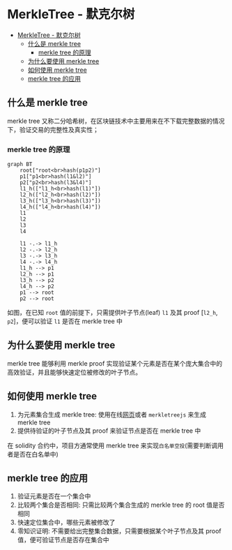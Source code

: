 # MerkleTree - 默克尔树
- [MerkleTree - 默克尔树](#merkletree---默克尔树)
  - [什么是 merkle tree](#什么是-merkle-tree)
    - [merkle tree 的原理](#merkle-tree-的原理)
  - [为什么要使用 merkle tree](#为什么要使用-merkle-tree)
  - [如何使用 merkle tree](#如何使用-merkle-tree)
  - [merkle tree 的应用](#merkle-tree-的应用)

## 什么是 merkle tree

merkle tree 又称二分哈希树，在区块链技术中主要用来在不下载完整数据的情况下，验证交易的完整性及真实性；

### merkle tree 的原理

```mermaid
graph BT
    root["root<br>hash(p1p2)"]
    p1["p1<br>hash(l1&l2)"]
    p2["p2<br>hash(l3&l4)"]
    l1_h(["l1_h<br>hash(l1)"])
    l2_h(["l2_h<br>hash(l2)"])
    l3_h(["l3_h<br>hash(l3)"])
    l4_h(["l4_h<br>hash(l4)"])
    l1
    l2
    l3
    l4

    l1 -.-> l1_h
    l2 -.-> l2_h
    l3 -.-> l3_h
    l4 -.-> l4_h
    l1_h --> p1
    l2_h --> p1
    l3_h --> p2
    l4_h --> p2
    p1 --> root
    p2 --> root
```

如图，在已知 `root` 值的前提下，只需提供叶子节点(leaf) `l1` 及其 proof [`l2_h`, `p2`]，便可以验证 `l1` 是否在 merkle tree 中

## 为什么要使用 merkle tree

merkle tree 能够利用 merkle proof 实现验证某个元素是否在某个庞大集合中的高效验证，并且能够快速定位被修改的叶子节点。

## 如何使用 merkle tree

1. 为元素集合生成 merkle tree: 使用在线[网页](https://lab.miguelmota.com/merkletreejs/example/)或者 `merkletreejs` 来生成 merkle tree
2. 提供待验证的叶子节点及其 proof 来验证节点是否在 merkle tree 中

在 solidity 合约中，项目方通常使用 merkle tree 来实现`白名单空投`(需要判断调用者是否在白名单中)

## merkle tree 的应用

1. 验证元素是否在一个集合中
2. 比较两个集合是否相同: 只需比较两个集合生成的 merkle tree 的 root 值是否相同
3. 快速定位集合中，哪些元素被修改了
4. 零知识证明: 不需要给出完整集合数据，只需要根据某个叶子节点及其 proof 值，便可验证节点是否存在集合中

